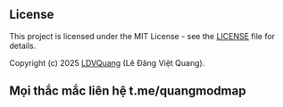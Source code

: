 ## License

This project is licensed under the MIT License - see the [LICENSE](LICENSE) file for details.

Copyright (c) 2025 [LDVQuang](https://github.com/LDVQuang2306) (Lê Đăng Việt Quang).

## Mọi thắc mắc liên hệ t.me/quangmodmap